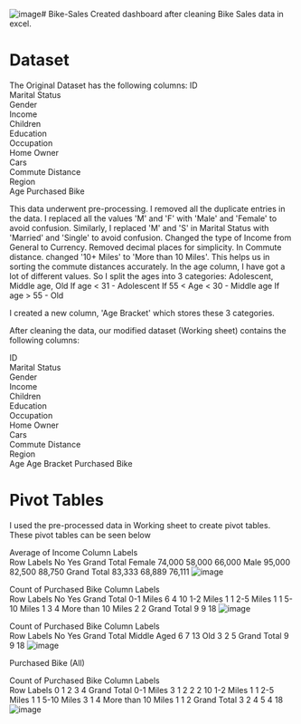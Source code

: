 ![image](https://github.com/user-attachments/assets/0ca11238-2072-4796-8ce8-46950e983862)# Bike-Sales
Created dashboard after cleaning Bike Sales data in excel. 

# Dataset

The Original Dataset has the following columns:
ID	
Marital Status	
Gender	
Income	
Children	
Education	
Occupation	
Home Owner	
Cars	
Commute Distance	
Region	
Age	
Purchased Bike

This data underwent pre-processing.
I removed all the duplicate entries in the data. 
I replaced all the values 'M' and 'F' with 'Male' and 'Female' to avoid confusion. Similarly, I replaced 'M' and 'S' in Marital Status with 'Married' and 'Single' to avoid confusion. 
Changed the type of Income from General to Currency. Removed decimal places for simplicity. 
In Commute distance. changed '10+ Miles' to 'More than 10 Miles'. This helps us in sorting the commute distances accurately. 
In the age column, I have got a lot of different values. So I split the ages into 3 categories: Adolescent, Middle age, Old
If age < 31 - Adolescent
If 55 < Age < 30 - Middle age
If age > 55 - Old

I created a new column, 'Age Bracket' which stores these 3 categories. 

After cleaning the data, our modified dataset (Working sheet) contains the following columns:

ID	
Marital Status	
Gender	
Income	
Children	
Education	
Occupation	
Home Owner	
Cars	
Commute Distance	
Region	
Age
Age Bracket	
Purchased Bike

# Pivot Tables

I used the pre-processed data in Working sheet to create pivot tables. These pivot tables can be seen below

Average of Income	Column Labels		
Row Labels	No	Yes	Grand Total
Female	 74,000 	 58,000 	 66,000 
Male	 95,000 	 82,500 	 88,750 
Grand Total	 83,333 	 68,889 	 76,111 
![image](https://github.com/user-attachments/assets/373a1c43-338c-45d7-b4cf-ef1a890200f9)


Count of Purchased Bike	Column Labels		
Row Labels	No	Yes	Grand Total
0-1 Miles	6	4	10
1-2 Miles		1	1
2-5 Miles		1	1
5-10 Miles	1	3	4
More than 10 Miles	2		2
Grand Total	9	9	18
![image](https://github.com/user-attachments/assets/6511cb46-2d0a-4078-91cb-ca9b3f321075)

Count of Purchased Bike	Column Labels		
Row Labels	No	Yes	Grand Total
Middle Aged	6	7	13
Old	3	2	5
Grand Total	9	9	18
![image](https://github.com/user-attachments/assets/5cfc69f6-6c51-4764-9361-83aac5da4f26)

Purchased Bike	(All)					
						
Count of Purchased Bike	Column Labels					
Row Labels	0	1	2	3	4	Grand Total
0-1 Miles	3	1	2	2	2	10
1-2 Miles		1				1
2-5 Miles			1			1
5-10 Miles				3	1	4
More than 10 Miles			1		1	2
Grand Total	3	2	4	5	4	18
![image](https://github.com/user-attachments/assets/50b6ca53-a1de-4cfc-9fc1-998ab9e7d482)

